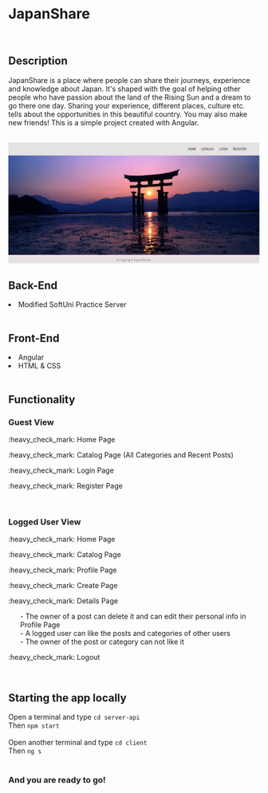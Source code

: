 <h1>JapanShare</h1>
<br>

<h2>Description</h2>
<p>JapanShare is a place where people can share their journeys, experience and knowledge about Japan. 
It's shaped with the goal of helping other people who have passion about the land of the Rising Sun and a dream to go there one day. 
Sharing your experience, different places, culture etc. tells about the opportunities in this beautiful country. You may also make new friends! 
This is a simple project created with Angular. </p>

<br>
<img src="https://github.com/Vondex/JapanShare/blob/main/imgs/home-page.png" alt="home-page">
<h2>Back-End</h2>

<li>Modified SoftUni Practice Server</li>

<br>

<h2>Front-End</h2>

<li>Angular</li>
<li>HTML & CSS</li>

<br>

<h2>Functionality</h2>

<h3>Guest View</h3>
<p>:heavy_check_mark: Home Page</p>
<p>:heavy_check_mark: Catalog Page (All Categories and Recent Posts)</p>
<p>:heavy_check_mark: Login Page</p>
<p>:heavy_check_mark: Register Page</p>

<br>

<h3>Logged User View</h3>
<p>:heavy_check_mark: Home Page</p>
<p>:heavy_check_mark: Catalog Page</p>
<p>:heavy_check_mark: Profile Page</p>
<p>:heavy_check_mark: Create Page</p>
<p>:heavy_check_mark: Details Page</p>
<ul>
- The owner of a post can delete it and can edit their personal info in Profile Page <br>
- A logged user can like the posts and categories of other users <br>
- The owner of the post or category can not like it <br>
</ul>

<p>:heavy_check_mark: Logout</p>

<br>

<h2>Starting the app locally</h2>

Open a terminal and type `cd server-api` <br>
Then `npm start`<br>
<br>
Open another terminal and type `cd client` <br>
Then `ng s` <br>
<br>
<h3>And you are ready to go!</h3>

